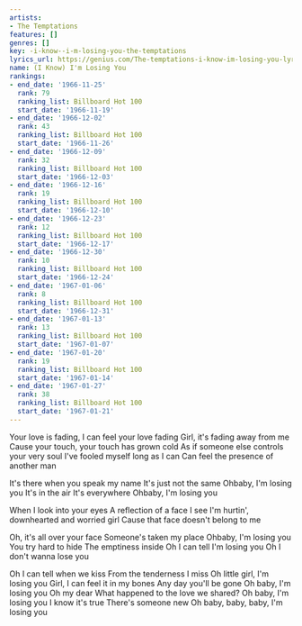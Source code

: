 ```yaml
---
artists:
- The Temptations
features: []
genres: []
key: -i-know--i-m-losing-you-the-temptations
lyrics_url: https://genius.com/The-temptations-i-know-im-losing-you-lyrics
name: (I Know) I'm Losing You
rankings:
- end_date: '1966-11-25'
  rank: 79
  ranking_list: Billboard Hot 100
  start_date: '1966-11-19'
- end_date: '1966-12-02'
  rank: 43
  ranking_list: Billboard Hot 100
  start_date: '1966-11-26'
- end_date: '1966-12-09'
  rank: 32
  ranking_list: Billboard Hot 100
  start_date: '1966-12-03'
- end_date: '1966-12-16'
  rank: 19
  ranking_list: Billboard Hot 100
  start_date: '1966-12-10'
- end_date: '1966-12-23'
  rank: 12
  ranking_list: Billboard Hot 100
  start_date: '1966-12-17'
- end_date: '1966-12-30'
  rank: 10
  ranking_list: Billboard Hot 100
  start_date: '1966-12-24'
- end_date: '1967-01-06'
  rank: 8
  ranking_list: Billboard Hot 100
  start_date: '1966-12-31'
- end_date: '1967-01-13'
  rank: 13
  ranking_list: Billboard Hot 100
  start_date: '1967-01-07'
- end_date: '1967-01-20'
  rank: 19
  ranking_list: Billboard Hot 100
  start_date: '1967-01-14'
- end_date: '1967-01-27'
  rank: 38
  ranking_list: Billboard Hot 100
  start_date: '1967-01-21'
---
```

Your love is fading, I can feel your love fading
Girl, it's fading away from me
Cause your touch, your touch has grown cold
As if someone else controls your very soul
I've fooled myself long as I can
Can feel the presence of another man

It's there when you speak my name
It's just not the same
Ohbaby, I'm losing you
It's in the air
It's everywhere
Ohbaby, I'm losing you

When I look into your eyes
A reflection of a face I see
I'm hurtin', downhearted and worried girl
Cause that face doesn't belong to me

Oh, it's all over your face
Someone's taken my place
Ohbaby, I'm losing you
You try hard to hide
The emptiness inside
Oh I can tell I'm losing you
Oh
I don't wanna lose you

Oh I can tell when we kiss
From the tenderness I miss
Oh little girl, I'm losing you
Girl, I can feel it in my bones
Any day you'll be gone
Oh baby, I'm losing you
Oh my dear
What happened to the love we shared?
Oh baby, I'm losing you
I know it's true
There's someone new
Oh baby, baby, baby, I'm losing you
